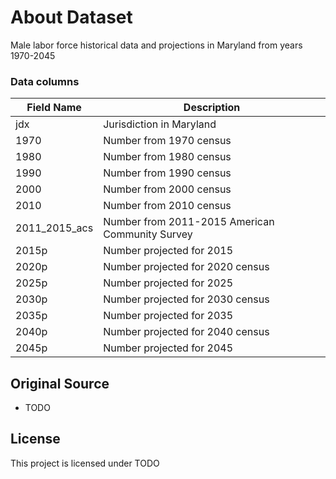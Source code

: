 # About Dataset

Male labor force historical data and projections in Maryland from years 1970-2045

### Data columns

| Field Name    | Description                                     |
| ------------- | ----------------------------------------------- |
| jdx           | Jurisdiction in Maryland                        |
| 1970          | Number from 1970 census                         |
| 1980          | Number from 1980 census                         |
| 1990          | Number from 1990 census                         |
| 2000          | Number from 2000 census                         |
| 2010          | Number from 2010 census                         |
| 2011_2015_acs | Number from 2011-2015 American Community Survey |
| 2015p         | Number projected for 2015                       |
| 2020p         | Number projected for 2020 census                |
| 2025p         | Number projected for 2025                       |
| 2030p         | Number projected for 2030 census                |
| 2035p         | Number projected for 2035                       |
| 2040p         | Number projected for 2040 census                |
| 2045p         | Number projected for 2045                       |

## Original Source

- TODO

## License

This project is licensed under TODO
